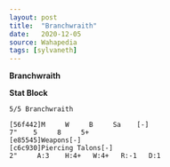 ```yaml
---
layout: post
title:  "Branchwraith"
date:   2020-12-05
source: Wahapedia
tags: [sylvaneth]
---
```


**Branchwraith**

**Stat Block**
```
5/5 Branchwraith
```

```
[56f442]M     W     B     Sa    [-]
7"    5     8     5+    
[e85545]Weapons[-]
[c6c930]Piercing Talons[-]
2"     A:3    H:4+   W:4+   R:-1   D:1   
```


